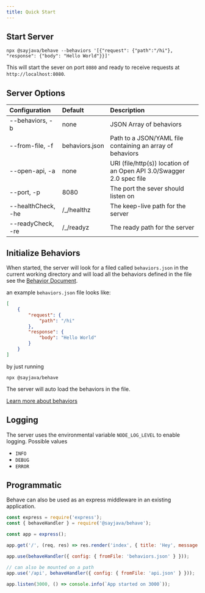 ```yaml
---
title: Quick Start
---
```


## Start Server

```shell
npx @sayjava/behave --behaviors '[{"request": {"path":"/hi"}, "response": {"body": "Hello World"}}]'
```

This will start the sever on port `8080` and ready to receive requests at `http://localhost:8080`.

## Server Options

| Configuration       | Default        | Description                                                          |
| :------------------ | :------------- | :------------------------------------------------------------------- |
| \--behaviors, -b    | none           | JSON Array of behaviors                                              |
| \--from-file, -f    | behaviors.json | Path to a JSON/YAML file containing an array of behaviors            |
| \--open-api, -a     | none           | URI (file/http(s)) location of an Open API 3.0/Swagger 2.0 spec file |
| \--port, -p         | 8080           | The port the sever should listen on                                  |
| \--healthCheck, -he | /\_/healthz    | The keep-live path for the server                                    |
| \--readyCheck, -re  | /\_/readyz     | The ready path for the server                                        |

## Initialize Behaviors

When started, the server will look for a filed called `behaviors.json` in the current working directory and will load all the behaviors defined in the file see the [Behavior Document](/guide).

an example `behaviors.json` file looks like:

```json
[
    {
        "request": {
            "path": "/hi"
        },
        "response": {
            "body": "Hello World"
        }
    }
]
```

by just running

```shell
npx @sayjava/behave
```

The server will auto load the behaviors in the file.

[Learn more about behaviors](/guide)

## Logging

The server uses the environmental variable `NODE_LOG_LEVEL` to enable logging. Possible values

-   `INFO`
-   `DEBUG`
-   `ERROR`

## Programmatic

Behave can also be used as an express middleware in an existing application.

```javascript
const express = require('express');
const { behaveHandler } = require('@sayjava/behave');

const app = express();

app.get('/', (req, res) => res.render('index', { title: 'Hey', message: 'Hello there!' }));

app.use(behaveHandler({ config: { fromFile: 'behaviors.json' } }));

// can also be mounted on a path
app.use('/api', behaveHandler({ config: { fromFile: 'api.json' } }));

app.listen(3000, () => console.info(`App started on 3000`));
```
